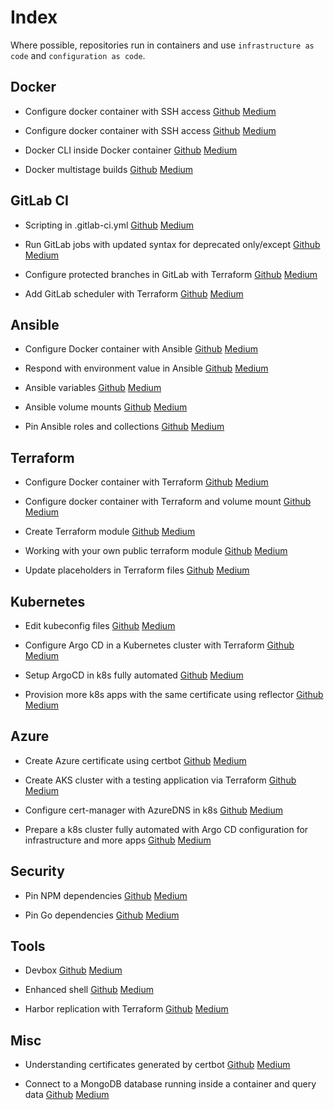 # Index

Where possible, repositories run in containers and use `infrastructure as code` and `configuration as code`.

## Docker

- Configure docker container with SSH access
[Github](https://github.com/Frunza/configure-docker-container-with-ssh-access) [Medium](https://medium.com/@frunzasamuel/configure-docker-container-with-ssh-access-dbf18efa3b93)

- Configure docker container with SSH access
[Github](https://github.com/Frunza/second-ssh-key-for-git-in-docker-container) [Medium](https://medium.com/@frunzasamuel/second-ssh-key-for-git-in-docker-container-520cdfd75c97)

- Docker CLI inside Docker container
[Github](https://github.com/Frunza/docker-cli-inside-docker-container) [Medium](https://medium.com/@frunzasamuel/docker-cli-inside-docker-container-6adb59fe0f12)

- Docker multistage builds [Github](https://github.com/Frunza/docker-multistage-builds) [Medium](https://medium.com/@frunzasamuel/docker-multistage-builds-2edf677287d1)

## GitLab CI

- Scripting in .gitlab-ci.yml
[Github](https://github.com/Frunza/scripting-in-gitlab-ci.yml) [Medium](https://medium.com/@frunzasamuel/scripting-in-gitlab-ci-yml-2778049b8d49)

- Run GitLab jobs with updated syntax for deprecated only/except
[Github](https://github.com/Frunza/run-gitlab-jobs-with-updated-syntax-for-deprecated-only-except) [Medium](https://medium.com/@frunzasamuel/run-gitlab-jobs-with-updated-syntax-for-deprecated-only-except-e40cb6be5f96)

- Configure protected branches in GitLab with Terraform
[Github](https://github.com/Frunza/configure-protected-branches-in-gitlab-with-terraform) [Medium](https://medium.com/@frunzasamuel/configure-protected-branches-in-gitlab-with-terraform-f1ba872b19cf)

- Add GitLab scheduler with Terraform [Github](https://github.com/Frunza/add-gitlab-scheduler-with-terraform) [Medium](https://medium.com/@frunzasamuel/add-gitlab-scheduler-with-terraform-7b1e67ddc668)

## Ansible

- Configure Docker container with Ansible
[Github](https://github.com/Frunza/configure-docker-container-with-ansible) [Medium](https://blog.devops.dev/configure-docker-container-with-ansible-e7c7623a531d)

- Respond with environment value in Ansible
[Github](https://github.com/Frunza/respond-with-environment-variable-in-ansible) [Medium](https://medium.com/@frunzasamuel/respond-with-environment-value-in-ansible-536d0facc081)

- Ansible variables [Github](https://github.com/Frunza/ansible-variables) [Medium](https://medium.com/@frunzasamuel/ansible-variables-aa8640dd3b33)

- Ansible volume mounts [Github](https://github.com/Frunza/ansible-volume-mounts) [Medium](https://medium.com/@frunzasamuel/ansible-volume-mounts-98079929df68)

- Pin Ansible roles and collections [Github](https://github.com/Frunza/pin-ansible-roles-and-collections) [Medium](https://medium.com/@frunzasamuel/pin-ansible-roles-and-collections-e8d123300388)

## Terraform

- Configure Docker container with Terraform [Github](https://github.com/Frunza/configure-docker-container-with-terraform) [Medium](https://medium.com/@frunzasamuel/configure-docker-container-with-terraform-cbc1a36d97e0)

- Configure docker container with Terraform and volume mount [Github](https://github.com/Frunza/configure-docker-container-with-terraform-and-volume-mount) [Medium](https://medium.com/@frunzasamuel/configure-docker-container-with-terraform-and-volume-mount-112db3b7cdf3)

- Create Terraform module [Github](https://github.com/Frunza/create-terraform-module) [Medium](https://medium.com/@frunzasamuel/create-terraform-module-729fc355533d)

- Working with your own public terraform module [Github](https://github.com/Frunza/working-with-your-own-public-terraform-module) [Medium](https://medium.com/@frunzasamuel/working-with-your-own-public-terraform-module-02e115546973)

- Update placeholders in Terraform files [Github](https://github.com/Frunza/update-placeholders-in-terraform-files) [Medium](https://medium.com/@frunzasamuel/update-placeholders-in-terraform-files-d9cdd818265a)

## Kubernetes

- Edit kubeconfig files
[Github](https://github.com/Frunza/edit-kubeconfig-files) [Medium](https://medium.com/@frunzasamuel/edit-kubeconfig-files-57b46b012506)

- Configure Argo CD in a Kubernetes cluster with Terraform [Github](https://github.com/Frunza/configure-argo-cd-in-a-kubernetes-cluster-with-terraform) [Medium](https://medium.com/@frunzasamuel/configure-argo-cd-in-a-kubernetes-cluster-with-terraform-c0aa4b9f75db)

- Setup ArgoCD in k8s fully automated [Github](https://github.com/Frunza/setup-argocd-in-k8s-fully-automated) [Medium](https://medium.com/@frunzasamuel/setup-argocd-in-k8s-fully-automated-fcbc19d876db)

- Provision more k8s apps with the same certificate using reflector [Github](https://github.com/Frunza/provision-more-k8s-apps-with-the-same-certificate-using-reflector) [Medium](https://medium.com/@frunzasamuel/provision-more-k8s-apps-with-the-same-certificate-using-reflector-e6177a3c7aa0)

## Azure

- Create Azure certificate using certbot [Github](https://github.com/Frunza/create-azure-certificate-using-certbot) [Medium](https://medium.com/@frunzasamuel/create-azure-certificate-using-certbot-2c8a69a061af)

- Create AKS cluster with a testing application via Terraform [Github](https://github.com/Frunza/create-aks-cluster-with-a-testing-application-via-terraform) [Medium](https://medium.com/@frunzasamuel/create-aks-cluster-with-a-testing-application-via-terraform-b3479816c136)

- Configure cert-manager with AzureDNS in k8s [Github](https://github.com/Frunza/configure-cert-manager-with-azuredns-in-k8s) [Medium](https://medium.com/@frunzasamuel/configure-cert-manager-with-azuredns-in-k8s-8c9a9566adc0)

- Prepare a k8s cluster fully automated with Argo CD configuration for infrastructure and more apps [Github](https://github.com/Frunza/prepare-a-k8s-cluster-fully-automated-with-argocd-configuration-for-infrastructure-and-more-apps) [Medium](https://medium.com/@frunzasamuel/prepare-a-k8s-cluster-fully-automated-with-argo-cd-configuration-for-infrastructure-and-more-apps-d346a8d54283)

## Security

- Pin NPM dependencies [Github](https://github.com/Frunza/pin-npm-dependencies) [Medium](https://medium.com/@frunzasamuel/pin-npm-dependencies-4c163e2c8090)

- Pin Go dependencies [Github](https://github.com/Frunza/pin-go-dependencies) [Medium](https://medium.com/@frunzasamuel/pin-go-dependencies-5b1fdfab2ce6)

## Tools

- Devbox [Github](https://github.com/Frunza/devbox) [Medium](https://medium.com/@frunzasamuel/devbox-e4a95fd4cf6e)

- Enhanced shell [Github](https://github.com/Frunza/enhanced-shell) [Medium](https://medium.com/@frunzasamuel/enhanced-shell-e2268fb3e2be)

- Harbor replication with Terraform [Github](https://github.com/Frunza/harbor-replication-with-terraform) [Medium](https://medium.com/@frunzasamuel/harbor-replication-with-terraform-3181cfa8a5e3)

## Misc

- Understanding certificates generated by certbot [Github](https://github.com/Frunza/understanding-certificates-generated-by-certbot) [Medium](https://medium.com/@frunzasamuel/understanding-certificates-generated-by-certbot-a677b6a9cef4)

- Connect to a MongoDB database running inside a container and query data [Github](https://github.com/Frunza/connect-to-a-mongodb-database-running-inside-a-container-and-query-data) [Medium](https://medium.com/@frunzasamuel/connect-to-a-mongodb-database-running-inside-a-container-and-query-data-26987284f5cc)
